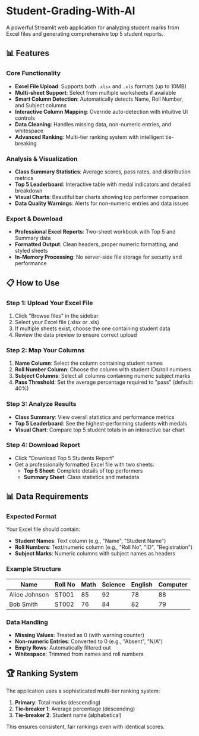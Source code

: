 # Student-Grading-With-AI
A powerful Streamlit web application for analyzing student marks from Excel files and generating comprehensive top 5 student reports.

## 📊 Features

### Core Functionality
- **Excel File Upload**: Supports both `.xlsx` and `.xls` formats (up to 10MB)
- **Multi-sheet Support**: Select from multiple worksheets if available
- **Smart Column Detection**: Automatically detects Name, Roll Number, and Subject columns
- **Interactive Column Mapping**: Override auto-detection with intuitive UI controls
- **Data Cleaning**: Handles missing data, non-numeric entries, and whitespace
- **Advanced Ranking**: Multi-tier ranking system with intelligent tie-breaking

### Analysis & Visualization
- **Class Summary Statistics**: Average scores, pass rates, and distribution metrics  
- **Top 5 Leaderboard**: Interactive table with medal indicators and detailed breakdown
- **Visual Charts**: Beautiful bar charts showing top performer comparison
- **Data Quality Warnings**: Alerts for non-numeric entries and data issues

### Export & Download
- **Professional Excel Reports**: Two-sheet workbook with Top 5 and Summary data
- **Formatted Output**: Clean headers, proper numeric formatting, and styled sheets
- **In-Memory Processing**: No server-side file storage for security and performance

## 📋 How to Use

### Step 1: Upload Your Excel File
1. Click "Browse files" in the sidebar
2. Select your Excel file (.xlsx or .xls)
3. If multiple sheets exist, choose the one containing student data
4. Review the data preview to ensure correct upload

### Step 2: Map Your Columns
1. **Name Column**: Select the column containing student names
2. **Roll Number Column**: Choose the column with student IDs/roll numbers  
3. **Subject Columns**: Select all columns containing numeric subject marks
4. **Pass Threshold**: Set the average percentage required to "pass" (default: 40%)

### Step 3: Analyze Results
- **Class Summary**: View overall statistics and performance metrics
- **Top 5 Leaderboard**: See the highest-performing students with medals
- **Visual Chart**: Compare top 5 student totals in an interactive bar chart

### Step 4: Download Report
- Click "Download Top 5 Students Report" 
- Get a professionally formatted Excel file with two sheets:
  - **Top 5 Sheet**: Complete details of top performers
  - **Summary Sheet**: Class statistics and metadata

## 📊 Data Requirements

### Expected Format
Your Excel file should contain:
- **Student Names**: Text column (e.g., "Name", "Student Name")
- **Roll Numbers**: Text/numeric column (e.g., "Roll No", "ID", "Registration")  
- **Subject Marks**: Numeric columns with subject names as headers

### Example Structure
| Name | Roll No | Math | Science | English | Computer |
|------|---------|------|---------|---------|----------|
| Alice Johnson | ST001 | 85 | 92 | 78 | 88 |
| Bob Smith | ST002 | 76 | 84 | 82 | 79 |

### Data Handling
- **Missing Values**: Treated as 0 (with warning counter)
- **Non-numeric Entries**: Converted to 0 (e.g., "Absent", "N/A")
- **Empty Rows**: Automatically filtered out
- **Whitespace**: Trimmed from names and roll numbers

## 🏆 Ranking System

The application uses a sophisticated multi-tier ranking system:

1. **Primary**: Total marks (descending)
2. **Tie-breaker 1**: Average percentage (descending)  
3. **Tie-breaker 2**: Student name (alphabetical)

This ensures consistent, fair rankings even with identical scores.

